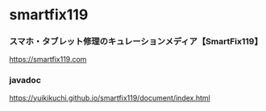 # smartfix119
### スマホ・タブレット修理のキュレーションメディア【SmartFix119】  

https://smartfix119.com



### javadoc

https://yuikikuchi.github.io/smartfix119/document/index.html